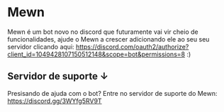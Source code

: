 # Mewn

Mewn é um bot novo no discord que futuramente vai vir cheio de funcionalidades, ajude o Mewn a crescer adicionando ele ao seu seu servidor clicando aqui: https://discord.com/oauth2/authorize?client_id=1049428107150512148&scope=bot&permissions=8 :)
## Servidor de suporte ↓ 
Presisando de ajuda com o bot? Entre no servidor de suporte do Mewn: https://discord.gg/3WYfg5RV9T
